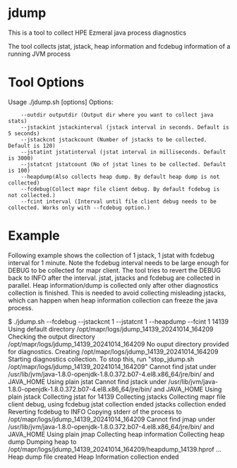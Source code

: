 # jdump

This is a tool to collect HPE Ezmeral java process diagnostics

The tool collects jstat, jstack, heap information and fcdebug information of a running JVM process

# Tool Options

Usage ./jdump.sh [options] <java process id>
Options:

        --outdir outputdir (Output dir where you want to collect java stats)
        --jstackint jstackinterval (jstack interval in seconds. Default is 5 seconds)
        --jstackcnt jstackcount (Number of jstacks to be collected. Default is 120)
        --jstatint jstatinterval (jstat interval in milliseconds. Default is 3000)
        --jstatcnt jstatcount (No of jstat lines to be collected. Default is 100)
        --heapdump(Also collects heap dump. By default heap dump is not collected)
        --fcdebug(Collect mapr file client debug. By default fcdebug is not collected.)
        --fcint interval (Interval until file client debug needs to be collected. Works only with --fcdebug option.)

# Example

Following example shows the collection of 1 jstack, 1 jstat with fcdebug interval for 1 minute. Note the fcdebug interval needs to be large enough for DEBUG to be collected for mapr client. The tool tries to revert the DEBUG back to INFO after the interval. jstat, jstacks and fcdebug are collected in parallel. Heap information/dump is collected only after other diagnostics collection is finished. This is needed to avoid collecting misleading jstacks, which can happen when heap information collection can freeze the java process.

$ ./jdump.sh --fcdebug --jstackcnt 1 --jstatcnt 1 --heapdump --fcint 1 14139
Using default directory /opt/mapr/logs/jdump_14139_20241014_164209
Checking the output directory /opt/mapr/logs/jdump_14139_20241014_164209
No ouput directory provided for diagnostics. Creating /opt/mapr/logs/jdump_14139_20241014_164209
Starting diagnostics collection. To stop this, run "stop_jdump.sh /opt/mapr/logs/jdump_14139_20241014_164209"
Cannot find jstat under /usr/lib/jvm/java-1.8.0-openjdk-1.8.0.372.b07-4.el8.x86_64/jre/bin/ and JAVA_HOME
Using plain jstat
Cannot find jstack under /usr/lib/jvm/java-1.8.0-openjdk-1.8.0.372.b07-4.el8.x86_64/jre/bin/ and JAVA_HOME
Using plain jstack
Collecting jstat for 14139
Collecting jstacks
Collecting mapr file client debug, using fcdebug
jstat collection ended
jstacks collection ended
Reverting fcdebug to INFO
Copying stderr of the process to /opt/mapr/logs/jdump_14139_20241014_164209
Cannot find jmap under /usr/lib/jvm/java-1.8.0-openjdk-1.8.0.372.b07-4.el8.x86_64/jre/bin/ and JAVA_HOME
Using plain jmap
Collecting heap information
Collecting heap dump
Dumping heap to /opt/mapr/logs/jdump_14139_20241014_164209/heapdump_14139.hprof ...
Heap dump file created
Heap Information collection ended

